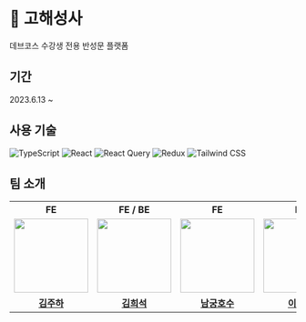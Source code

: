 # 🙏 고해성사
데브코스 수강생 전용 반성문 플랫폼

## 기간
2023.6.13 ~

## 사용 기술
![TypeScript](https://img.shields.io/static/v1?style=for-the-badge&message=TypeScript&color=4976C1&logo=TypeScript&logoColor=FFFFFF&label=)
![React](https://img.shields.io/static/v1?style=for-the-badge&message=React&color=61DAFB&logo=React&logoColor=FFFFFF&label=)
![React Query](https://img.shields.io/static/v1?style=for-the-badge&message=React+Query&color=FF4154&logo=React+Query&logoColor=FFFFFF&label=)
![Redux](https://img.shields.io/static/v1?style=for-the-badge&message=Redux&color=764ABC&logo=Redux&logoColor=FFFFFF&label=)
![Tailwind CSS](https://img.shields.io/static/v1?style=for-the-badge&message=Tailwind+CSS&color=06B6D4&logo=Tailwind-CSS&logoColor=FFFFFF&label=)

## 팀 소개
<table>
    <tr>
        <th align="center">FE</th>
        <th align="center">FE / BE</th>
        <th align="center">FE</th>
        <th align="center">FE</th>
        <th align="center">FE / Design</th>
    </tr>
    <tr>
        <td align="center"><a href="https://github.com/hayamaster"><img src="https://avatars.githubusercontent.com/hayamaster" width="130px;" alt=""></a></td>
        <td align="center"><a href="https://github.com/HeeSeok-kim"><img src="https://avatars.githubusercontent.com/HeeSeok-kim" width="130px;" alt=""></a></td>
        <td align="center"><a href="https://github.com/from1to2"><img src="https://avatars.githubusercontent.com/from1to2" width="130px;" alt=""></a></td>
        <td align="center"><a href="https://github.com/euan-lee"><img src="https://avatars.githubusercontent.com/euan-lee" width="130px;" alt=""></a></td>
        <td align="center"><a href="https://github.com/eeseung"><img src="https://avatars.githubusercontent.com/eeseung" width="130px;" alt=""></a></td>
    </tr>
    <tr>
        <td align="center"><a href="https://github.com/hayamaster"><b>김주하</b></a></td>
        <td align="center"><a href="https://github.com/HeeSeok-kim"><b>김희석</b></a></td>
        <td align="center"><a href="https://github.com/from1to2"><b>남궁호수</b></a></td>
        <td align="center"><a href="https://github.com/euan-lee"><b>이범진</b></a></td>
        <td align="center"><a href="https://github.com/eeseung"><b>이승희</b></a></td>
    </tr>
</table>
